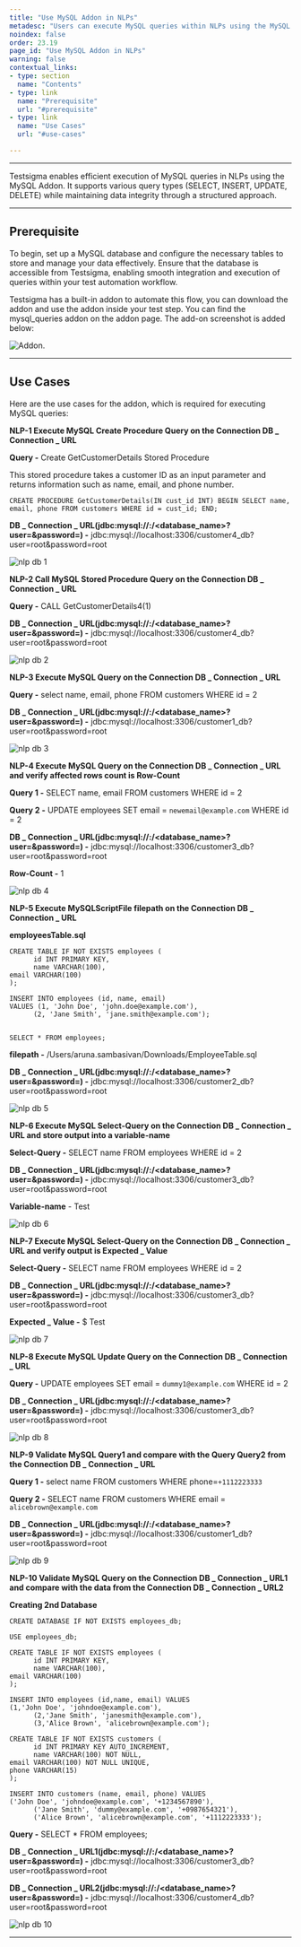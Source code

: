```yaml
---
title: "Use MySQL Addon in NLPs"
metadesc: "Users can execute MySQL queries within NLPs using the MySQL Addon in Testsigma, enabling seamless integration and efficient database operations."
noindex: false
order: 23.19
page_id: "Use MySQL Addon in NLPs"
warning: false
contextual_links:
- type: section
  name: "Contents"
- type: link
  name: "Prerequisite"
  url: "#prerequisite"
- type: link
  name: "Use Cases"
  url: "#use-cases"

---
```


---

Testsigma enables efficient execution of MySQL queries in NLPs using the MySQL Addon. It supports various query types (SELECT, INSERT, UPDATE, DELETE) while maintaining data integrity through a structured approach.

---

## **Prerequisite**

To begin, set up a MySQL database and configure the necessary tables to store and manage your data effectively. Ensure that the database is accessible from Testsigma, enabling smooth integration and execution of queries within your test automation workflow.

Testsigma has a built-in addon to automate this flow, you can download the addon and use the addon inside your test step. You can find the mysql_queries addon on the addon page. The add-on screenshot is added below:

![Addon](https://s3.amazonaws.com/static-docs.testsigma.com/new_images/projects/applications/mysql.png).

---

## **Use Cases**

Here are the use cases for the addon, which is required for executing MySQL queries: 

**NLP-1 Execute MySQL Create Procedure Query on the Connection DB _ Connection _ URL**

**Query -** Create GetCustomerDetails Stored Procedure

This stored procedure takes a customer ID as an input parameter and returns information such as name, email, and phone number.

```
CREATE PROCEDURE GetCustomerDetails(IN cust_id INT) BEGIN SELECT name, email, phone FROM customers WHERE id = cust_id; END;
```

**DB _ Connection _ URL(jdbc:mysql://<hostname>:<port>/<database_name>?user=<username>&password=<password>) -** jdbc:mysql://localhost:3306/customer4_db?user=root&password=root

![nlp db 1](https://s3.amazonaws.com/static-docs.testsigma.com/new_images/projects/applications/NLP_DB_1.png)

**NLP-2 Call MySQL Stored Procedure Query on the Connection DB _ Connection _ URL**

**Query -**  CALL GetCustomerDetails4(1)

**DB _ Connection _ URL(jdbc:mysql://<hostname>:<port>/<database_name>?user=<username>&password=<password>) -** jdbc:mysql://localhost:3306/customer4_db?user=root&password=root

![nlp db 2](https://s3.amazonaws.com/static-docs.testsigma.com/new_images/projects/applications/NLP_DB_1.png)

**NLP-3 Execute MySQL Query on the Connection DB _ Connection _ URL**

**Query -**  select name, email, phone FROM customers WHERE id = 2

**DB _ Connection _ URL(jdbc:mysql://<hostname>:<port>/<database_name>?user=<username>&password=<password>) -** jdbc:mysql://localhost:3306/customer1_db?user=root&password=root

![nlp db 3](https://s3.amazonaws.com/static-docs.testsigma.com/new_images/projects/applications/NLP_DB_3.png)

**NLP-4 Execute MySQL Query on the Connection DB _ Connection _ URL and verify affected rows count is Row-Count**

**Query 1 -**  SELECT name, email FROM customers WHERE id = 2

**Query 2 -**  UPDATE employees SET email = `newemail@example.com` WHERE id = 2

**DB _ Connection _ URL(jdbc:mysql://<hostname>:<port>/<database_name>?user=<username>&password=<password>) -** jdbc:mysql://localhost:3306/customer3_db?user=root&password=root

**Row-Count -** 1

![nlp db 4](https://s3.amazonaws.com/static-docs.testsigma.com/new_images/projects/applications/NLP_DB_4.png)

**NLP-5 Execute MySQLScriptFile filepath on the Connection DB _ Connection _ URL**

**employeesTable.sql**

```
CREATE TABLE IF NOT EXISTS employees (
      id INT PRIMARY KEY,
      name VARCHAR(100),
email VARCHAR(100)
);

INSERT INTO employees (id, name, email)
VALUES (1, 'John Doe', 'john.doe@example.com'),
      (2, 'Jane Smith', 'jane.smith@example.com');


SELECT * FROM employees;
```

**filepath -**  /Users/aruna.sambasivan/Downloads/EmployeeTable.sql

**DB _ Connection _ URL(jdbc:mysql://<hostname>:<port>/<database_name>?user=<username>&password=<password>) -** jdbc:mysql://localhost:3306/customer2_db?user=root&password=root

![nlp db 5](https://s3.amazonaws.com/static-docs.testsigma.com/new_images/projects/applications/NLP_DB_5.png)

**NLP-6 Execute MySQL Select-Query on the Connection DB _ Connection _ URL and store output into a variable-name**

**Select-Query -** SELECT name FROM employees WHERE id = 2

**DB _ Connection _ URL(jdbc:mysql://<hostname>:<port>/<database_name>?user=<username>&password=<password>) -** jdbc:mysql://localhost:3306/customer3_db?user=root&password=root

**Variable-name** - Test

![nlp db 6](https://s3.amazonaws.com/static-docs.testsigma.com/new_images/projects/applications/NLP_DB_6.png)

**NLP-7 Execute MySQL Select-Query on the Connection DB _ Connection _ URL and verify output is Expected _ Value**

**Select-Query -**  SELECT name FROM employees WHERE id = 2

**DB _ Connection _ URL(jdbc:mysql://<hostname>:<port>/<database_name>?user=<username>&password=<password>) -** jdbc:mysql://localhost:3306/customer3_db?user=root&password=root

**Expected _ Value -** $ Test

![nlp db 7](https://s3.amazonaws.com/static-docs.testsigma.com/new_images/projects/applications/NLP_DB_6.png)

**NLP-8 Execute MySQL Update Query on the Connection DB _ Connection _ URL**

**Query -**  UPDATE employees SET email = `dummy1@example.com` WHERE id = 2

**DB _ Connection _ URL(jdbc:mysql://<hostname>:<port>/<database_name>?user=<username>&password=<password>) -** jdbc:mysql://localhost:3306/customer3_db?user=root&password=root

![nlp db 8](https://s3.amazonaws.com/static-docs.testsigma.com/new_images/projects/applications/NLP_DB_8.png)

**NLP-9 Validate MySQL Query1 and compare with the Query Query2 from the Connection DB _ Connection _ URL**

**Query 1 -**  select name FROM customers WHERE phone=`+1112223333`

**Query 2 -**  SELECT name FROM customers WHERE email = `alicebrown@example.com`

**DB _ Connection _ URL(jdbc:mysql://<hostname>:<port>/<database_name>?user=<username>&password=<password>) -** jdbc:mysql://localhost:3306/customer1_db?user=root&password=root

![nlp db 9](https://s3.amazonaws.com/static-docs.testsigma.com/new_images/projects/applications/NLP_DB_9.png)

**NLP-10 Validate MySQL Query on the Connection DB _ Connection _ URL1 and compare with the data from the Connection DB _ Connection _ URL2**

**Creating 2nd Database**

```
CREATE DATABASE IF NOT EXISTS employees_db;

USE employees_db;

CREATE TABLE IF NOT EXISTS employees (
      id INT PRIMARY KEY,
      name VARCHAR(100),
email VARCHAR(100)
);
```

```
INSERT INTO employees (id,name, email) VALUES
(1,'John Doe', 'johndoe@example.com'),
      (2,'Jane Smith', 'janesmith@example.com'),
      (3,'Alice Brown', 'alicebrown@example.com');

CREATE TABLE IF NOT EXISTS customers (
      id INT PRIMARY KEY AUTO_INCREMENT,
      name VARCHAR(100) NOT NULL,
email VARCHAR(100) NOT NULL UNIQUE,
phone VARCHAR(15)
);

INSERT INTO customers (name, email, phone) VALUES
('John Doe', 'johndoe@example.com', '+1234567890'),
      ('Jane Smith', 'dummy@example.com', '+0987654321'),
      ('Alice Brown', 'alicebrown@example.com', '+1112223333');
```

**Query -** SELECT * FROM employees;

**DB _ Connection _ URL1(jdbc:mysql://<hostname>:<port>/<database_name>?user=<username>&password=<password>) -** jdbc:mysql://localhost:3306/customer3_db?user=root&password=root

**DB _ Connection _ URL2(jdbc:mysql://<hostname>:<port>/<database_name>?user=<username>&password=<password>) -** jdbc:mysql://localhost:3306/customer4_db?user=root&password=root

![nlp db 10](https://s3.amazonaws.com/static-docs.testsigma.com/new_images/projects/applications/NLP_DB_10.png)

---